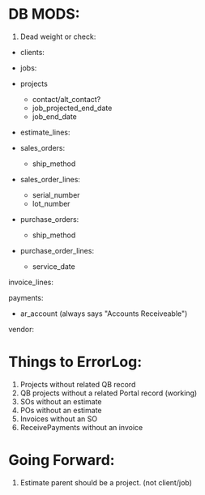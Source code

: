 # DB MODS:

1. Dead weight or check:

- clients:
  
- jobs:
 
- projects
  - contact/alt_contact?
  - job_projected_end_date
  - job_end_date
  
- estimate_lines:

- sales_orders:
   - ship_method
   
- sales_order_lines:
  - serial_number
  - lot_number
  
- purchase_orders:
   - ship_method
   
- purchase_order_lines:
  - service_date



invoice_lines:

payments:
  - ar_account (always says "Accounts Receiveable")
  
vendor:

# Things to ErrorLog:

1. Projects without related QB record
1. QB projects without a related Portal record (working)
1. SOs without an estimate
1. POs without an estimate
1. Invoices without an SO
1. ReceivePayments without an invoice


# Going Forward:
1. Estimate parent should be a project. (not client/job)